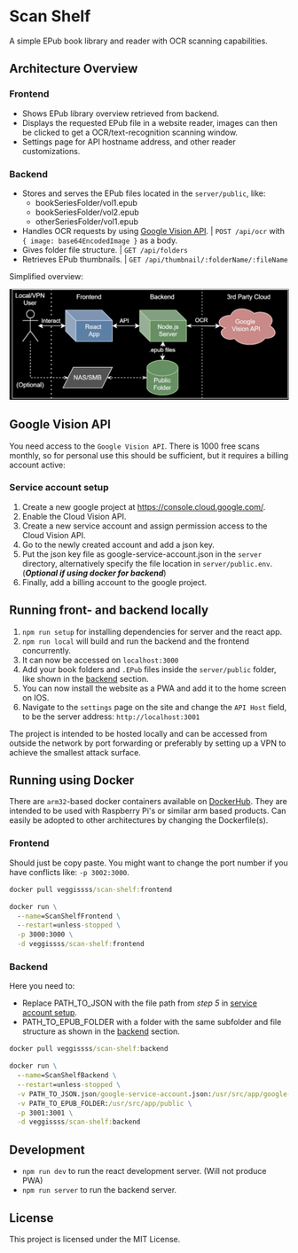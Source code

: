 # Scan Shelf
A simple EPub book library and reader with OCR scanning capabilities.

## Architecture Overview

### Frontend
- Shows EPub library overview retrieved from backend.
- Displays the requested EPub file in a website reader, images can then be clicked to get a OCR/text-recognition scanning window.
- Settings page for API hostname address, and other reader customizations.

### Backend
- Stores and serves the EPub files located in the `server/public`, like:
   * bookSeriesFolder/vol1.epub
   * bookSeriesFolder/vol2.epub
   * otherSeriesFolder/vol1.epub
- Handles OCR requests by using [Google Vision API](https://cloud.google.com/vision/docs/). | `POST /api/ocr` with `{ image: base64EncodedImage }` as a body.
- Gives folder file structure. | `GET /api/folders`
- Retrieves EPub thumbnails. | `GET /api/thumbnail/:folderName/:fileName`

Simplified overview:

![overview](docs/figures/epub.drawio.svg)

## Google Vision API
You need access to the `Google Vision API`. 
There is 1000 free scans monthly, so for personal use this should be sufficient, but it requires a billing account active:

### Service account setup
1. Create a new google project at https://console.cloud.google.com/.
2. Enable the Cloud Vision API.
3. Create a new service account and assign permission access to the Cloud Vision API.
4. Go to the newly created account and add a json key.
5. Put the json key file as google-service-account.json in the `server` directory, alternatively specify the file location in `server/public.env`. (***Optional if using docker for backend***)
6. Finally, add a billing account to the google project.

## Running front- and backend locally
1. `npm run setup` for installing dependencies for server and the react app.
2. `npm run local` will build and run the backend and the frontend concurrently.
3. It can now be accessed on `localhost:3000`
4. Add your book folders and `.EPub` files inside the `server/public` folder, like shown in the [backend](#backend) section.
5. You can now install the website as a PWA and add it to the home screen on IOS.
6. Navigate to the `settings` page on the site and change the `API Host` field, to be the server address: `http://localhost:3001`

The project is intended to be hosted locally and can be accessed from outside the network by port forwarding or preferably by setting up a VPN to achieve the smallest attack surface.

## Running using Docker
There are `arm32`-based docker containers available on [DockerHub](https://hub.docker.com/r/veggissss/scan-shelf).
They are intended to be used with Raspberry Pi's or similar arm based products. Can easily be adopted to other architectures by changing the Dockerfile(s).

### Frontend
Should just be copy paste. You might want to change the port number if you have conflicts like: `-p 3002:3000`.
```cmd
docker pull veggissss/scan-shelf:frontend
```
```cmd
docker run \
  --name=ScanShelfFrontend \
  --restart=unless-stopped \
  -p 3000:3000 \
  -d veggissss/scan-shelf:frontend
```

### Backend
Here you need to:
* Replace PATH_TO_JSON with the file path from *step 5* in [service account setup](#service-account-setup).
* PATH_TO_EPUB_FOLDER with a folder with the same subfolder and file structure as shown in the [backend](#backend) section.
```cmd
docker pull veggissss/scan-shelf:backend
```
```cmd
docker run \
  --name=ScanShelfBackend \
  --restart=unless-stopped \
  -v PATH_TO_JSON.json/google-service-account.json:/usr/src/app/google-service-account.json \
  -v PATH_TO_EPUB_FOLDER:/usr/src/app/public \
  -p 3001:3001 \
  -d veggissss/scan-shelf:backend
```

## Development
- `npm run dev` to run the react development server. (Will not produce PWA)
- `npm run server` to run the backend server.

## License
This project is licensed under the MIT License.
